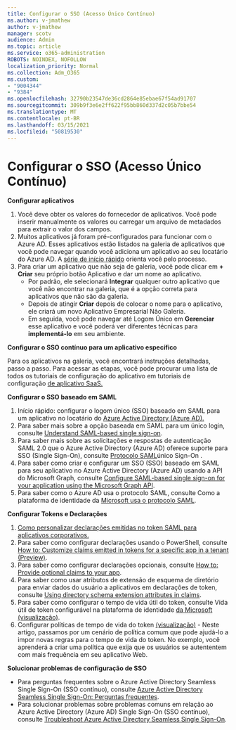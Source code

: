 ```yaml
---
title: Configurar o SSO (Acesso Único Contínuo)
ms.author: v-jmathew
author: v-jmathew
manager: scotv
audience: Admin
ms.topic: article
ms.service: o365-administration
ROBOTS: NOINDEX, NOFOLLOW
localization_priority: Normal
ms.collection: Adm_O365
ms.custom:
- "9004344"
- "9384"
ms.openlocfilehash: 32790b23547de36cd2864e85ebae67f54ad91707
ms.sourcegitcommit: 309b9f3e6e2ff622f95bb860d337d2c05b7bbe54
ms.translationtype: MT
ms.contentlocale: pt-BR
ms.lasthandoff: 03/15/2021
ms.locfileid: "50819530"
---
```

# <a name="configure-seamless-single-sign-on-sso"></a>Configurar o SSO (Acesso Único Contínuo)

**Configurar aplicativos**

1. Você deve obter os valores do fornecedor de aplicativos. Você pode inserir manualmente os valores ou carregar um arquivo de metadados para extrair o valor dos campos.
2. Muitos aplicativos já foram pré-configurados para funcionar com o Azure AD. Esses aplicativos estão listados na galeria de aplicativos que você pode navegar quando você adiciona um aplicativo ao seu locatário do Azure AD. A [série de início rápido](https://docs.microsoft.com/azure/active-directory/manage-apps/add-application-portal-configure) orienta você pelo processo.
3. Para criar um aplicativo que não seja de galeria, você pode clicar em **+ Criar** seu próprio botão Aplicativo e dar um nome ao aplicativo.
    - Por padrão, ele selecionará **Integrar** qualquer outro aplicativo que você não encontrar na galeria, que é a opção correta para aplicativos que não são da galeria.
    - Depois de atingir **Criar** depois de colocar o nome para o aplicativo, ele criará um novo Aplicativo Empresarial Não Galeria.
    - Em seguida, você pode navegar até Logom Único em **Gerenciar** esse aplicativo e você poderá ver diferentes técnicas para **implementá-lo** em seu ambiente.

**Configurar o SSO contínuo para um aplicativo específico**

Para os aplicativos na galeria, você encontrará instruções detalhadas, passo a passo. Para acessar as etapas, você pode procurar uma lista de todos os tutoriais de configuração do aplicativo em tutoriais de configuração [de aplicativo SaaS.](https://docs.microsoft.com/azure/active-directory/saas-apps/tutorial-list)

**Configurar o SSO baseado em SAML**

1. Início rápido: configurar o logom único (SSO) baseado em SAML para um aplicativo no locatário do [Azure Active Directory (Azure AD).](https://docs.microsoft.com/azure/active-directory/manage-apps/add-application-portal-setup-sso)
2. Para saber mais sobre a opção baseada em SAML para um único login, consulte [Understand SAML-based single sign-on](https://docs.microsoft.com/azure/active-directory/manage-apps/configure-saml-single-sign-on).
3. Para saber mais sobre as solicitações e respostas de autenticação SAML 2.0 que o Azure Active Directory (Azure AD) oferece suporte para SSO (Single Sign-On), consulte [Protocolo SAML](https://docs.microsoft.com/azure/active-directory/develop/single-sign-on-saml-protocol)único Sign-On .
4. Para saber como criar e configurar um SSO (SSO) baseado em SAML para seu aplicativo no Azure Active Directory (Azure AD) usando a API do Microsoft Graph, consulte [Configure SAML-based single sign-on for your application using the Microsoft Graph API](https://docs.microsoft.com/graph/application-saml-sso-configure-api).
5. Para saber como o Azure AD usa o protocolo SAML, consulte Como a plataforma de identidade da [Microsoft usa o protocolo SAML](https://docs.microsoft.com/azure/active-directory/develop/active-directory-saml-protocol-reference).

**Configurar Tokens e Declarações**

1. [Como personalizar declarações emitidas no token SAML para aplicativos corporativos.](https://docs.microsoft.com/azure/active-directory/develop/active-directory-saml-claims-customization)
2. Para saber como configurar declarações usando o PowerShell, consulte [How to: Customize claims emitted in tokens for a specific app in a tenant (Preview)](https://docs.microsoft.com/azure/active-directory/develop/active-directory-claims-mapping).
3. Para saber como configurar declarações opcionais, consulte [How to: Provide optional claims to your app](https://docs.microsoft.com/azure/active-directory/develop/active-directory-optional-claims).
4. Para saber como usar atributos de extensão de esquema de diretório para enviar dados do usuário a aplicativos em declarações de token, consulte [Using directory schema extension attributes in claims](https://docs.microsoft.com/azure/active-directory/develop/active-directory-schema-extensions).
5. Para saber como configurar o tempo de vida útil do token, consulte Vida útil de token configurável na plataforma de identidade [da Microsoft (visualização)](https://docs.microsoft.com/azure/active-directory/develop/active-directory-configurable-token-lifetimes).
6. Configurar políticas de tempo de vida do token [(visualização)](https://docs.microsoft.com/azure/active-directory/develop/configure-token-lifetimes) - Neste artigo, passamos por um cenário de política comum que pode ajudá-lo a impor novas regras para o tempo de vida do token. No exemplo, você aprenderá a criar uma política que exija que os usuários se autententem com mais frequência em seu aplicativo Web.

**Solucionar problemas de configuração de SSO**

- Para perguntas frequentes sobre o Azure Active Directory Seamless Single Sign-On (SSO contínuo), consulte [Azure Active Directory Seamless Single Sign-On: Perguntas frequentes](https://docs.microsoft.com/azure/active-directory/hybrid/how-to-connect-sso-faq).
- Para solucionar problemas sobre problemas comuns em relação ao Azure Active Directory (Azure AD) Single Sign-On (SSO contínuo), consulte [Troubleshoot Azure Active Directory Seamless Single Sign-On](https://docs.microsoft.com/azure/active-directory/hybrid/tshoot-connect-sso).
